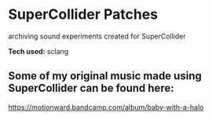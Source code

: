 # SuperCollider Patches
archiving sound experiments created for SuperCollider

**Tech used:** sclang


## Some of my original music made using SuperCollider can be found here:
https://motionward.bandcamp.com/album/baby-with-a-halo

